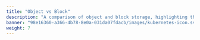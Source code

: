 ```yaml
---
title: "Object vs Block"
description: "A comparison of object and block storage, highlighting their differences in structure, performance, and use cases."
banner: "98e16360-a366-4b78-8e0a-031da07fdacb/images/kubernetes-icon.svg"
weight: 7
---
```



